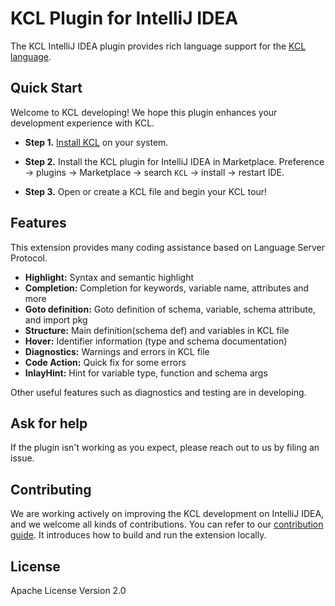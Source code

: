 # KCL Plugin for IntelliJ IDEA
<!-- Plugin description -->

<!-- This specific section of `Plugin description` is a source for the [plugin.xml](/src/main/resources/META-INF/plugin.xml) file which will be extracted by the [Gradle](/build.gradle.kts) during the build process. 
To keep everything working, do not remove `<!-- ... ->`
-->

The KCL IntelliJ IDEA plugin provides rich language support for the [KCL language](https://kcl-lang.io/).

<!-- Plugin description end -->
## Quick Start

Welcome to KCL developing! We hope this plugin enhances your development experience with KCL.

- **Step 1.** [Install KCL](https://kcl-lang.io/docs/user_docs/getting-started/install) on your system.

- **Step 2.** Install the KCL plugin for IntelliJ IDEA in Marketplace. Preference -> plugins -> Marketplace -> search `KCL` -> install -> restart IDE.

- **Step 3.** Open or create a KCL file and begin your KCL tour!

## Features

This extension provides many coding assistance based on Language Server Protocol.

+ **Highlight:** Syntax and semantic highlight
+ **Completion:** Completion for keywords, variable name, attributes and more
+ **Goto definition:** Goto definition of schema, variable, schema attribute, and import pkg
+ **Structure:** Main definition(schema def) and variables in KCL file
+ **Hover:** Identifier information (type and schema documentation)
+ **Diagnostics:** Warnings and errors in KCL file
+ **Code Action:** Quick fix for some errors
+ **InlayHint:** Hint for variable type, function and schema args

Other useful features such as diagnostics and testing are in developing.

## Ask for help

If the plugin isn't working as you expect, please reach out to us by filing an issue.


## Contributing

We are working actively on improving the KCL development on IntelliJ IDEA, and we welcome all kinds of contributions. You can refer to our [contribution guide](docs/CONTRIBUTING.md). It introduces how to build and run the extension locally.


## License

Apache License Version 2.0

